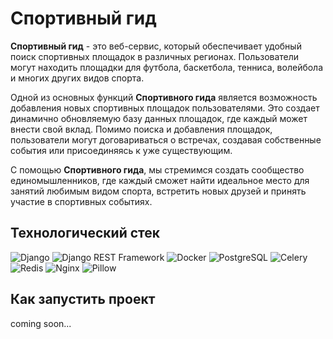 # Спортивный гид

**Спортивный гид** - это веб-сервис, который обеспечивает удобный поиск спортивных площадок в различных регионах. Пользователи могут находить площадки для футбола, баскетбола, тенниса, волейбола и многих других видов спорта.

Одной из основных функций **Спортивного гида** является возможность добавления новых спортивных площадок пользователями. Это создает динамично обновляемую базу данных площадок, где каждый может внести свой вклад. Помимо поиска и добавления площадок, пользователи могут договариваться о встречах, создавая собственные события или присоединяясь к уже существующим.

С помощью **Спортивного гида**, мы стремимся создать сообщество единомышленников, где каждый сможет найти идеальное место для занятий любимым видом спорта, встретить новых друзей и принять участие в спортивных событиях.

## Технологический стек

![Django](https://img.shields.io/badge/django-%23092E20.svg?style=for-the-badge&logo=django&logoColor=white)
![Django REST Framework](https://img.shields.io/badge/Django%20Rest%20Framework-009688?style=for-the-badge&logo=django&logoColor=white)
![Docker](https://img.shields.io/badge/docker-%230db7ed.svg?style=for-the-badge&logo=docker&logoColor=white)
![PostgreSQL](https://img.shields.io/badge/postgresql-%23316192.svg?style=for-the-badge&logo=postgresql&logoColor=white)
![Celery](https://img.shields.io/badge/celery-%2337814a.svg?style=for-the-badge&logo=celery&logoColor=white)
![Redis](https://img.shields.io/badge/redis-%23DD0031.svg?style=for-the-badge&logo=redis&logoColor=white)
![Nginx](https://img.shields.io/badge/nginx-%23009639.svg?style=for-the-badge&logo=nginx&logoColor=white)
![Pillow](https://img.shields.io/badge/pillow-%23751816.svg?style=for-the-badge&logo=python&logoColor=white)

## Как запустить проект

coming soon...
